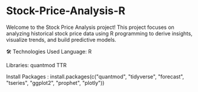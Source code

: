 # Stock-Price-Analysis-R
Welcome to the Stock Price Analysis project!
This project focuses on analyzing historical stock price data using R programming to derive insights, visualize trends, and build predictive models.

🛠️ Technologies Used
Language: R

Libraries:
quantmod
TTR

Install Packages :
install.packages(c("quantmod", "tidyverse", "forecast", "tseries", "ggplot2", "prophet", "plotly"))
